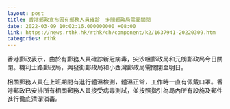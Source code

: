 ```yaml
---
layout: post
title: 香港郵政宣布因有郵務人員確診　多間郵政局需要關閉
date: 2022-03-09 10:02:16.000000000 +08:00
link: https://news.rthk.hk/rthk/ch/component/k2/1637941-20220309.htm
categories: rthk
---
```


香港郵政表示，由於有郵務人員確診新冠病毒，尖沙咀郵政局和元朗郵政局今日關閉。機利士路郵政局，興發街郵政局和小西灣郵政局需關閉至明日。

相關郵務人員在上班期間有進行體溫檢測，體溫正常，工作時一直有佩戴口罩。香港郵政已安排所有相關郵務人員接受病毒測試，並按照指引為局內所有設施及郵件進行徹底清潔消毒。
